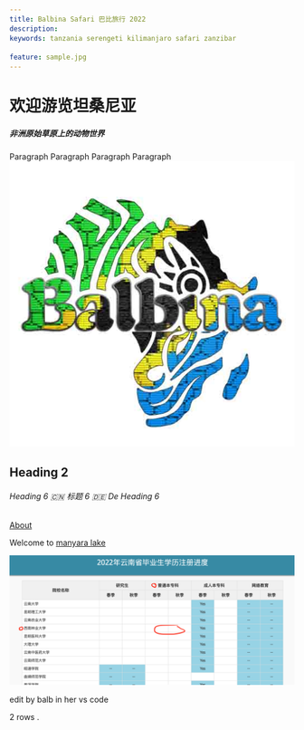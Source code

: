 ```yaml
---
title: Balbina Safari 巴比旅行 2022
description:
keywords: tanzania serengeti kilimanjaro safari zanzibar

feature: sample.jpg
---
```


# 欢迎游览坦桑尼亚

##### 非洲原始草原上的动物世界

Paragraph Paragraph Paragraph Paragraph
![hero](sample.jpg)
## Heading 2

###### Heading 6 🇨🇳 标题 6 🇩🇪 De Heading 6

[About](about)

Welcome to [manyara lake](tour/day-trip/manyara)


![](table.png)

edit by balb in her vs code

2 rows .